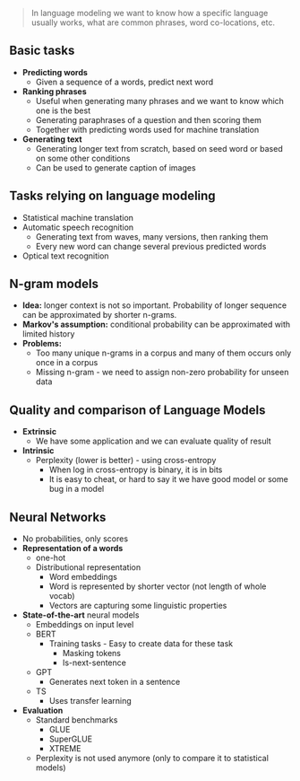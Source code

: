 > In language modeling we want to know how a specific language usually works, what are common phrases, word co-locations, etc.

## Basic tasks

- **Predicting words**
  - Given a sequence of a words, predict next word
- **Ranking phrases**
  - Useful when generating many phrases and we want to know which one is the best
  - Generating paraphrases of a question and then scoring them
  - Together with predicting words used for machine translation
- **Generating text**
  - Generating longer text from scratch, based on seed word or based on some other conditions
  - Can be used to generate caption of images

## Tasks relying on language modeling

- Statistical machine translation
- Automatic speech recognition
  - Generating text from waves, many versions, then ranking them
  - Every new word can change several previous predicted words
- Optical text recognition

## N-gram models

- **Idea:** longer context is not so important. Probability of longer sequence can be approximated by shorter n-grams.
- **Markov's assumption:** conditional probability can be approximated with limited history
- **Problems:**
  - Too many unique n-grams in a corpus and many of them occurs only once in a corpus
  - Missing n-gram - we need to assign non-zero probability for unseen data

## Quality and comparison of Language Models

- **Extrinsic**
  - We have some application and we can evaluate quality of result
- **Intrinsic**
  - Perplexity (lower is better) - using cross-entropy
    - When log in cross-entropy is binary, it is in bits
    - It is easy to cheat, or hard to say it we have good model or some bug in a model

## Neural Networks

- No probabilities, only scores
- **Representation of a words**
  - one-hot
  - Distributional representation
    - Word embeddings
    - Word is represented by shorter vector (not length of whole vocab)
    - Vectors are capturing some linguistic properties
- **State-of-the-art** neural models
  - Embeddings on input level
  - BERT
    - Training tasks - Easy to create data for these task
      - Masking tokens
      - Is-next-sentence
  - GPT
    - Generates next token in a sentence
  - TS
    - Uses transfer learning
- **Evaluation**
  - Standard benchmarks
    - GLUE
    - SuperGLUE
    - XTREME
  - Perplexity is not used anymore (only to compare it to statistical models)








